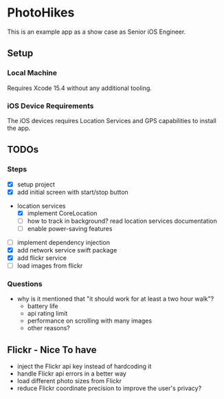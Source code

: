 # PhotoHikes

This is an example app as a show case as Senior iOS Engineer.

## Setup

### Local Machine
Requires Xcode 15.4 without any additional tooling.

### iOS Device Requirements
The iOS devices requires Location Services and GPS capabilities to install the app. 


## TODOs

### Steps
- [x] setup project
- [x] add initial screen with start/stop button
- location services
  - [x] implement CoreLocation
  - [ ] how to track in background? read location services documentation
  - [ ] enable power-saving features
- [ ] implement dependency injection
- [x] add network service swift package
- [x] add flickr service
- [ ] load images from flickr

### Questions
- why is it mentioned that "it should work for at least a two hour walk"?
  - battery life
  - api rating limit
  - performance on scrolling with many images
  - other reasons?


## Flickr - Nice To have
- inject the Flickr api key instead of hardcoding it
- handle Flickr api errors in a better way
- load different photo sizes from Flickr
- reduce Flickr coordinate precision to improve the user's privacy?
 
